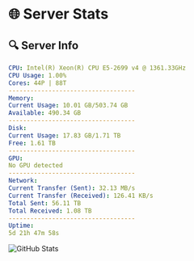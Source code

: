 # 🌐 Server Stats
## 🔍 Server Info
```yaml
CPU: Intel(R) Xeon(R) CPU E5-2699 v4 @ 1361.33GHz
CPU Usage: 1.00%
Cores: 44P | 88T
-----------------------------------
Memory:
Current Usage: 10.01 GB/503.74 GB
Available: 490.34 GB
-----------------------------------
Disk:
Current Usage: 17.83 GB/1.71 TB
Free: 1.61 TB
-----------------------------------
GPU:
No GPU detected
-----------------------------------
Network:
Current Transfer (Sent): 32.13 MB/s
Current Transfer (Received): 126.41 KB/s
Total Sent: 56.11 TB
Total Received: 1.08 TB
-----------------------------------
Uptime:
5d 21h 47m 58s
```
![GitHub Stats](https://img.shields.io/badge/Updated-2025-02-13_20:31:16-blue)